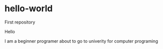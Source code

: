 # hello-world
First repository

Hello

I am a beginner programer about to go to univerity for computer programing 

